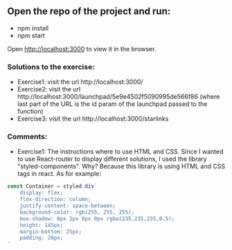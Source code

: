 ## Open the repo of the project and run:

- npm install
- npm start

Open [http://localhost:3000](http://localhost:3000) to view it in the browser.

### Solutions to the exercise:

- Exercise1: visit the url http://localhost:3000/
- Exercise2: visit the url http://localhost:3000/launchpad/5e9e4502f5090995de566f86 (where last part of the URL is the id param of the launchpad passed to the function)
- Exercise3: visit the url http://localhost:3000/starlinks

### Comments:

- Exercise1: The instructions where to use HTML and CSS. Since I wanted to use React-router to display different solutions, I used the library "styled-components". Why? Because this library is using HTML and CSS tags in react. As for example: 

``` jsx
const Container = styled.div`
    display: flex;
    flex-direction: column;
    justify-content: space-between;
    background-color: rgb(255, 255, 255);
    box-shadow: 0px 2px 0px 0px rgba(235,235,235,0.5);
    height: 145px;
    margin-bottom: 25px;
    padding: 20px;
`
```
